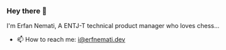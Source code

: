 ### Hey there 👋

I'm Erfan Nemati, A ENTJ-T technical product manager who loves chess...
- 📫 How to reach me: i@erfnemati.dev
